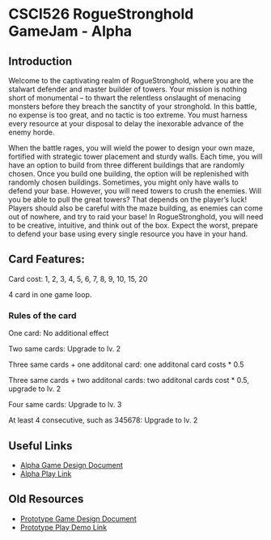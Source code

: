 # CSCI526 RogueStronghold GameJam - Alpha

## Introduction

Welcome to the captivating realm of RogueStronghold, where you are the stalwart defender and master builder of towers. Your mission is nothing short of monumental – to thwart the relentless onslaught of menacing monsters before they breach the sanctity of your stronghold. In this battle, no expense is too great, and no tactic is too extreme. You must harness every resource at your disposal to delay the inexorable advance of the enemy horde.

When the battle rages, you will wield the power to design your own maze, fortified with strategic tower placement and sturdy walls. Each time, you will have an option to build from three different buildings that are randomly chosen. Once you build one building, the option will be replenished with randomly chosen buildings. Sometimes, you might only have walls to defend your base. However, you will need towers to crush the enemies. Will you be able to pull the great towers? That depends on the player’s luck! Players should also be careful with the maze building, as enemies can come out of nowhere, and try to raid your base! In RogueStronghold, you will need to be creative, intuitive, and think out of the box. Expect the worst, prepare to defend your base using every single resource you have in your hand.

## Card Features:
Card cost: 1, 2, 3, 4, 5, 6, 7, 8, 9, 10, 15, 20 

4 card in one game loop. 
### Rules of the card
One card: No additional effect

Two same cards: Upgrade to lv. 2 

Three same cards + one additonal card: one additonal card costs * 0.5 

Three same cards + two additonal cards: two additonal cards cost * 0.5, upgrade to lv. 2 

Four same cards: Upgrade to lv. 3 

At least 4 consecutive, such as 345678: Upgrade to lv. 2 




## Useful Links
- [Alpha Game Design Document](https://docs.google.com/document/d/19GBW6DUg2nxx7mbpawbeLZM2G1hNHMcoKJdMVOQFWxQ/edit#heading=h.a2s9dmlvwxp2)
- [Alpha Play Link](https://)

## Old Resources
- [Prototype Game Design Document](https://docs.google.com/document/d/1jXbeThlcIHKCVpYC_C7eyhcrONmBhVtk/edit?usp=sharing&ouid=111815505834149310152&rtpof=true&sd=true)
- [Prototype Play Demo Link](https://)
